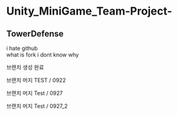 # Unity_MiniGame_Team-Project-

## TowerDefense

i hate github  
what is fork i dont know why

브랜치 생성 완료

브랜치 머지 TEST / 0922

브랜치 머지 Test / 0927

브랜치 머지 Test / 0927_2
